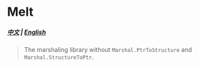 # Melt

##### [中文](./docs/readme.zh-tw.md) | [English](./docs/readme.en-us.md)
> The marshaling library without ```Marshal.PtrToStructure``` and ```Marshal.StructureToPtr```.

